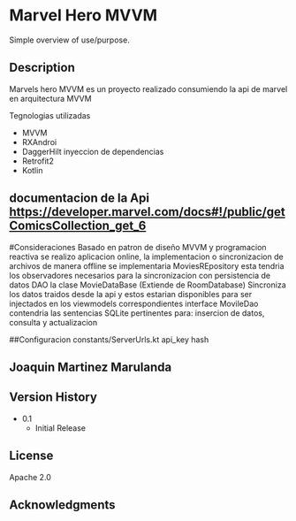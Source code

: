 # Marvel Hero MVVM

Simple overview of use/purpose.

## Description

Marvels hero MVVM es un proyecto realizado consumiendo la api de marvel en arquitectura MVVM 

Tegnologias utilizadas

<ul>
  <Li>MVVM</Li>
  <li>RXAndroi </Li>
  <li>DaggerHilt inyeccion de dependencias</Li>
  <li>Retrofit2</Li>
  <li>Kotlin</Li>
  
</ul> 


## documentacion de la Api https://developer.marvel.com/docs#!/public/getComicsCollection_get_6

#Consideraciones
Basado en patron de diseño MVVM y programacion reactiva se realizo aplicacion online, la implementacion o sincronizacion de archivos de manera offline se implementaria 
MoviesREpository esta tendria los observadores necesarios para la sincronizacion con persistencia de datos DAO la clase MovieDataBase (Extiende de RoomDatabase)
Sincroniza los datos traidos desde la api y estos estarian disponibles para ser injectados en los viewmodels correspondientes 
interface MovileDao contendria las sentencias SQLite pertinentes para: insercion de datos, consulta y actualizacion

##Configuracion
constants/ServerUrls.kt
api_key
hash

## Joaquin Martinez Marulanda



## Version History

* 0.1
    * Initial Release

## License

Apache 2.0

## Acknowledgments


